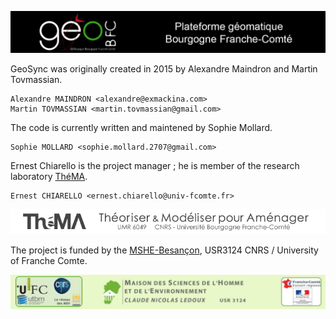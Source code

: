 ![Plateforme géomatique de Bourgogne Franche-Comté GeoBFC](images/geobfc.jpg)

GeoSync was originally created in 2015 by Alexandre Maindron and Martin Tovmassian.

    Alexandre MAINDRON <alexandre@exmackina.com>
    Martin TOVMASSIAN <martin.tovmassian@gmail.com>

The code is currently written and maintened by Sophie Mollard.

    Sophie MOLLARD <sophie.mollard.2707@gmail.com>

Ernest Chiarello is the project manager ; he is member of the research laboratory [ThéMA](http://thema.univ-fcomte.fr/).

    Ernest CHIARELLO <ernest.chiarello@univ-fcomte.fr>

![Théma](images/théma.jpg)

The project is funded by the [MSHE-Besançon](http://mshe.univ-fcomte.fr), USR3124 CNRS / University of Franche Comte.

![MSHE-Besançon](images/mshe.png)

